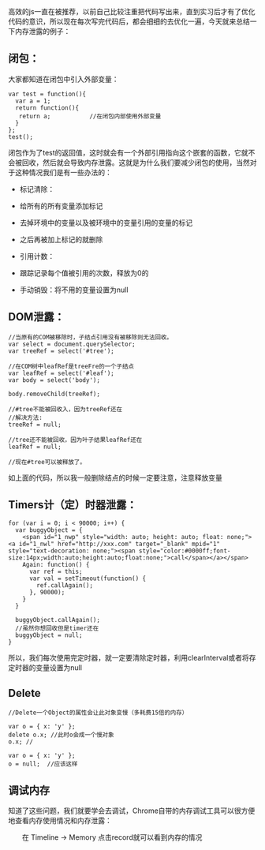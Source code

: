 高效的js一直在被推荐，以前自己比较注重把代码写出来，直到实习后才有了优化代码的意识，所以现在每次写完代码后，都会细细的去优化一遍，今天就来总结一下内存泄露的例子：
## 闭包： ##

大家都知道在闭包中引入外部变量：

    var test = function(){
      var a = 1;
      return function(){
       return a;           //在闭包内部使用外部变量
      }
    };                    
    test();                
闭包作为了test的返回值，这时就会有一个外部引用指向这个嵌套的函数，它就不会被回收，然后就会导致内存泄露。这就是为什么我们要减少闭包的使用，当然对于这种情况我们是有一些办法的：

- 标记清除： 
 - 给所有的所有变量添加标记
 - 去掉环境中的变量以及被环境中的变量引用的变量的标记
 - 之后再被加上标记的就删除

- 引用计数：
 - 跟踪记录每个值被引用的次数，释放为0的
 
- 手动销毁：将不用的变量设置为null 
 
## DOM泄露： ##

    //当原有的COM被移除时，子结点引用没有被移除则无法回收。
    var select = document.querySelector;
    var treeRef = select('#tree');
     
    //在COM树中leafRef是treeFre的一个子结点
    var leafRef = select('#leaf');  
    var body = select('body');
     
    body.removeChild(treeRef);
     
    //#tree不能被回收入，因为treeRef还在
    //解决方法:
    treeRef = null;
     
    //tree还不能被回收，因为叶子结果leafRef还在
    leafRef = null;
     
    //现在#tree可以被释放了。

 如上面的代码，所以我一般删除结点的时候一定要注意，注意释放变量
## Timers计（定）时器泄露： ##

	for (var i = 0; i < 90000; i++) {
	  var buggyObject = {
	    <span id="1_nwp" style="width: auto; height: auto; float: none;"><a id="1_nwl" href="http://xxx.com" target="_blank" mpid="1" style="text-decoration: none;"><span style="color:#0000ff;font-size:14px;width:auto;height:auto;float:none;">call</span></a></span>
	    Again: function() {
	      var ref = this;
	      var val = setTimeout(function() {
	        ref.callAgain();
	      }, 90000);
	    }
	  }
	 
	  buggyObject.callAgain();
	  //虽然你想回收但是timer还在
	  buggyObject = null;      
	}
所以，我们每次使用完定时器，就一定要清除定时器，利用clearInterval或者将存定时器的变量设置为null

## Delete ##
    //Delete一个Object的属性会让此对象变慢（多耗费15倍的内存）
    
    var o = { x: 'y' };
    delete o.x; //此时o会成一个慢对象
    o.x; //
    
    var o = { x: 'y' };
    o = null;  //应该这样
## 调试内存 ##
知道了这些问题，我们就要学会去调试，Chrome自带的内存调试工具可以很方便地查看内存使用情况和内存泄露：

　　在 Timeline -> Memory 点击record就可以看到内存的情况

